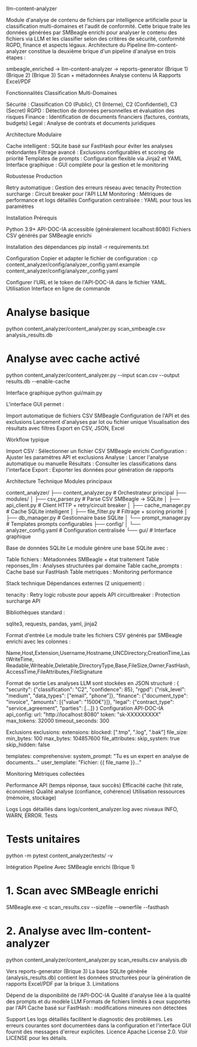 llm-content-analyzer

Module d'analyse de contenu de fichiers par intelligence artificielle pour la classification multi-domaines et l'audit de conformité. Cette brique traite les données générées par SMBeagle enrichi pour analyser le contenu des fichiers via LLM et les classifier selon des critères de sécurité, conformité RGPD, finance et aspects légaux.
Architecture du Pipeline
llm-content-analyzer constitue la deuxième brique d'un pipeline d'analyse en trois étapes :


smbeagle_enriched → llm-content-analyzer → reports-generator
    (Brique 1)          (Brique 2)         (Brique 3)
Scan + métadonnées   Analyse contenu IA   Rapports Excel/PDF

Fonctionnalités
Classification Multi-Domaines

Sécurité : Classification C0 (Public), C1 (Interne), C2 (Confidentiel), C3 (Secret)
RGPD : Détection de données personnelles et évaluation des risques
Finance : Identification de documents financiers (factures, contrats, budgets)
Legal : Analyse de contrats et documents juridiques

Architecture Modulaire

Cache intelligent : SQLite basé sur FastHash pour éviter les analyses redondantes
Filtrage avancé : Exclusions configurables et scoring de priorité
Templates de prompts : Configuration flexible via Jinja2 et YAML
Interface graphique : GUI complète pour la gestion et le monitoring

Robustesse Production

Retry automatique : Gestion des erreurs réseau avec tenacity
Protection surcharge : Circuit breaker pour l'API LLM
Monitoring : Métriques de performance et logs détaillés
Configuration centralisée : YAML pour tous les paramètres

Installation
Prérequis

Python 3.9+
API-DOC-IA accessible (généralement localhost:8080)
Fichiers CSV générés par SMBeagle enrichi

Installation des dépendances
pip install -r requirements.txt

Configuration
Copier et adapter le fichier de configuration :
cp content_analyzer/config/analyzer_config.yaml.example content_analyzer/config/analyzer_config.yaml

Configurer l'URL et le token de l'API-DOC-IA dans le fichier YAML.
Utilisation
Interface en ligne de commande

# Analyse basique
python content_analyzer/content_analyzer.py scan_smbeagle.csv analysis_results.db

# Analyse avec cache activé
python content_analyzer/content_analyzer.py --input scan.csv --output results.db --enable-cache

Interface graphique
python gui/main.py

L'interface GUI permet :

Import automatique de fichiers CSV SMBeagle
Configuration de l'API et des exclusions
Lancement d'analyses par lot ou fichier unique
Visualisation des résultats avec filtres
Export en CSV, JSON, Excel

Workflow typique

Import CSV : Sélectionner un fichier CSV SMBeagle enrichi
Configuration : Ajuster les paramètres API et exclusions
Analyse : Lancer l'analyse automatique ou manuelle
Résultats : Consulter les classifications dans l'interface
Export : Exporter les données pour génération de rapports

Architecture Technique
Modules principaux

content_analyzer/
├── content_analyzer.py      # Orchestrateur principal
├── modules/
│   ├── csv_parser.py        # Parse CSV SMBeagle → SQLite
│   ├── api_client.py        # Client HTTP + retry/circuit breaker
│   ├── cache_manager.py     # Cache SQLite intelligent
│   ├── file_filter.py       # Filtrage + scoring priorité
│   ├── db_manager.py        # Gestionnaire base SQLite
│   └── prompt_manager.py    # Templates prompts configurables
├── config/
│   └── analyzer_config.yaml # Configuration centralisée
└── gui/                     # Interface graphique

Base de données SQLite
Le module génère une base SQLite avec :

Table fichiers : Métadonnées SMBeagle + état traitement
Table reponses_llm : Analyses structurées par domaine
Table cache_prompts : Cache basé sur FastHash
Table metriques : Monitoring performance

Stack technique
Dépendances externes (2 uniquement) :

tenacity : Retry logic robuste pour appels API
circuitbreaker : Protection surcharge API

Bibliothèques standard :

sqlite3, requests, pandas, yaml, jinja2

Format d'entrée
Le module traite les fichiers CSV générés par SMBeagle enrichi avec les colonnes :

Name,Host,Extension,Username,Hostname,UNCDirectory,CreationTime,LastWriteTime,
Readable,Writeable,Deletable,DirectoryType,Base,FileSize,Owner,FastHash,
AccessTime,FileAttributes,FileSignature

Format de sortie
Les analyses LLM sont stockées en JSON structuré :
{
  "security": {"classification": "C2", "confidence": 85},
  "rgpd": {"risk_level": "medium", "data_types": ["email", "phone"]},
  "finance": {"document_type": "invoice", "amounts": [{"value": "1500€"}]},
  "legal": {"contract_type": "service_agreement", "parties": [...]}
}
Configuration
API-DOC-IA
api_config:
  url: "http://localhost:8080"
  token: "sk-XXXXXXXXX"
  max_tokens: 32000
  timeout_seconds: 300

Exclusions
exclusions:
  extensions:
    blocked: [".tmp", ".log", ".bak"]
  file_size:
    min_bytes: 100
    max_bytes: 104857600
  file_attributes:
    skip_system: true
    skip_hidden: false

templates:
  comprehensive:
    system_prompt: "Tu es un expert en analyse de documents..."
    user_template: "Fichier: {{ file_name }}..."

Monitoring
Métriques collectées

Performance API (temps réponse, taux succès)
Efficacité cache (hit rate, économies)
Qualité analyse (confiance, cohérence)
Utilisation ressources (mémoire, stockage)

Logs
Logs détaillés dans logs/content_analyzer.log avec niveaux INFO, WARN, ERROR.
Tests
# Tests unitaires
python -m pytest content_analyzer/tests/ -v

Intégration Pipeline
Avec SMBeagle enrichi (Brique 1)
# 1. Scan avec SMBeagle enrichi
SMBeagle.exe -c scan_results.csv --sizefile --ownerfile --fasthash

# 2. Analyse avec llm-content-analyzer
python content_analyzer/content_analyzer.py scan_results.csv analysis.db

Vers reports-generator (Brique 3)
La base SQLite générée (analysis_results.db) contient les données structurées pour la génération de rapports Excel/PDF par la brique 3.
Limitations

Dépend de la disponibilité de l'API-DOC-IA
Qualité d'analyse liée à la qualité des prompts et du modèle LLM
Formats de fichiers limités à ceux supportés par l'API
Cache basé sur FastHash : modifications mineures non détectées

Support
Les logs détaillés facilitent le diagnostic des problèmes. Les erreurs courantes sont documentées dans la configuration et l'interface GUI fournit des messages d'erreur explicites.
Licence
Apache License 2.0. Voir LICENSE pour les détails.


